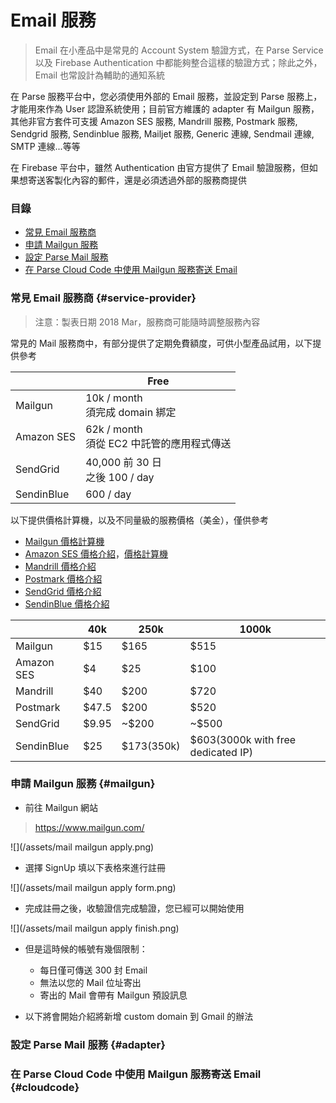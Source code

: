 # Email 服務

> Email 在小產品中是常見的 Account System 驗證方式，在 Parse Service 以及 Firebase Authentication 中都能夠整合這樣的驗證方式；除此之外，Email 也常設計為輔助的通知系統

在 Parse 服務平台中，您必須使用外部的 Email 服務，並設定到 Parse 服務上，才能用來作為 User 認證系統使用；目前官方維護的 adapter 有 Mailgun 服務，其他非官方套件可支援 Amazon SES 服務, Mandrill 服務, Postmark 服務, Sendgrid 服務, Sendinblue 服務, Mailjet 服務, Generic 連線, Sendmail 連線, SMTP 連線...等等

在 Firebase 平台中，雖然 Authentication 由官方提供了 Email 驗證服務，但如果想寄送客製化內容的郵件，還是必須透過外部的服務商提供

### 目錄

* [常見 Email 服務商](#service-provider)
* [申請 Mailgun 服務](#mailgun)
* [設定 Parse Mail 服務](#adapter)
* [在 Parse Cloud Code 中使用 Mailgun 服務寄送 Email](#cloudcode)

### 常見 Email 服務商 {#service-provider}

> 注意：製表日期 2018 Mar，服務商可能隨時調整服務內容

常見的 Mail 服務商中，有部分提供了定期免費額度，可供小型產品試用，以下提供參考

|  | Free | 
| --- | --- |
| Mailgun | 10k / month <br> 須完成 domain 綁定 |
| Amazon SES | 62k / month <br> 須從 EC2 中託管的應用程式傳送 |
| SendGrid | 40,000 前 30 日 <br> 之後 100 / day |
| SendinBlue | 600 / day |

以下提供價格計算機，以及不同量級的服務價格（美金），僅供參考
* [Mailgun 價格計算機](https://www.mailgun.com/pricing-2)
* [Amazon SES 價格介紹](https://aws.amazon.com/tw/ses/pricing/)，[價格計算機](https://calculator.s3.amazonaws.com/index.html)
* [Mandrill 價格介紹](https://www.mandrill.com/pricing/)
* [Postmark 價格介紹](https://postmarkapp.com/pricing)
* [SendGrid 價格介紹](https://sendgrid.com/pricing/)
* [SendinBlue 價格介紹](https://www.sendinblue.com/pricing/)

|  | 40k | 250k | 1000k |
| --- | --- | --- | --- |
| Mailgun | $15 | $165 | $515 |
| Amazon SES | $4 | $25 | $100 |
| Mandrill | $40 | $200 | $720 |
| Postmark | $47.5 | $200 | $520 |
| SendGrid | $9.95 | ~$200 | ~$500 |
| SendinBlue | $25 | $173(350k)  | $603(3000k with free dedicated IP) |

### 申請 Mailgun 服務 {#mailgun}

* 前往 Mailgun 網站

> https://www.mailgun.com/

![](/assets/mail mailgun apply.png)

* 選擇 SignUp 填以下表格來進行註冊

![](/assets/mail mailgun apply form.png)

* 完成註冊之後，收驗證信完成驗證，您已經可以開始使用

![](/assets/mail mailgun apply finish.png)

* 但是這時候的帳號有幾個限制：
    * 每日僅可傳送 300 封 Email
    * 無法以您的 Mail 位址寄出
    * 寄出的 Mail 會帶有 Mailgun 預設訊息

* 以下將會開始介紹將新增 custom domain 到 Gmail 的辦法


### 設定 Parse Mail 服務 {#adapter}

### 在 Parse Cloud Code 中使用 Mailgun 服務寄送 Email {#cloudcode}

